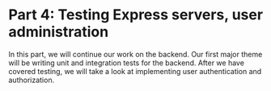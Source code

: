 # Part 4: Testing Express servers, user administration

In this part, we will continue our work on the backend. Our first major theme will be writing unit and integration tests for the backend. 
After we have covered testing, we will take a look at implementing user authentication and authorization.
